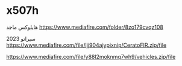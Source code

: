 # x507h

هايلوكس ماجد
https://www.mediafire.com/folder/8zo179cvqz108

سيراتو 2023
https://www.mediafire.com/file/ijj904ajypixnip/CeratoFIR.zip/file

https://www.mediafire.com/file/y88l2moknmq7wh9/vehicles.zip/file
